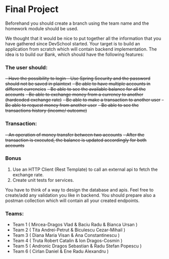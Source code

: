 # Final Project

Beforehand you should create a branch using the team name and the homework module should be used.

We thought that it would be nice to put together all the information that you have gathered since DevSchool started.
Your target is to build an application from scratch which will contain backend implementation. The idea is to build our Bank, which should have the following features:

### The user should:
~~-  Have the possibility to login – Use Spring Security and the password should not be saved in plaintext~~
~~-  Be able to have multiple accounts in different currencies~~
~~-  Be able to see the available balance for all the accounts~~
~~-  Be able to exchange money from a currency to another (hardcoded exchange rate)~~
~~-  Be able to make a transaction to another user~~
~~-  Be able to request money from another user~~
~~-  Be able to see the transactions history (income/ outcome)~~

### Transaction:
~~-  An operation of money transfer between two accounts~~
~~-  After the transaction is executed, the balance is updated accordingly for both accounts~~

### Bonus
1. Use an HTTP Client (Rest Template) to call an external api to fetch the exchange rate.
2. Create unit tests for services.

You have to think of a way to design the database and apis. Feel free to create/add any validation you like in backend. You should prepare also a postman collection which will contain all your created endpoints.

### Teams:
* Team 1 ( Mircea-Dragos Vlad & Baciu Radu & Bianca Ursan )
* Team 2 ( Tita Andrei-Petrut & Biculescu Cezar-Mihail )
* Team 3 ( Diana Maria Visan & Ana Constantinescu )
* Team 4 ( Truta Robert Catalin & Ion Dragos-Cosmin )
* Team 5 ( Andronic Dragos Sebastian & Radu Stefan Popescu )
* Team 6 ( Cirlan Daniel & Ene Radu Alexandru )
